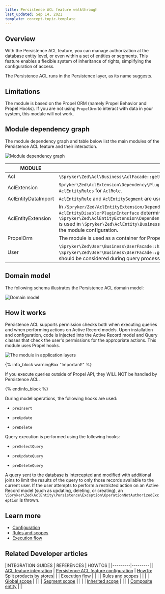 ```yaml
---
title: Persistence ACL feature walkthrough
last_updated: Sep 14, 2021
template: concept-topic-template
---
```


## Overview
With the Persistence ACL feature, you can manage authorization at the database entity level, or even within a set of entities or segments. This feature enables a flexible system of inheritance of rights, simplifying the configuration of access. 

The Persistence ACL runs in the Persistence layer, as its name suggests.

## Limitations
The module is based on the Propel ORM (namely Propel Behavior and Propel Hooks). If you are not using `PropelOrm` to interact with data in your system, this module will not work.

## Module dependency graph

The module dependency graph and table below list the main modules of the Persistence ACL feature and their interaction.

![Module dependency graph](https://confluence-connect.gliffy.net/embed/image/b15ac7bf-e35f-4298-90da-b7d0c8227be9.png?utm_medium=live&utm_source=custom)

| MODULE | DESCRIPTION |
|-----|-----|
| Acl | `\Spryker\Zed\Acl\Business\AclFacade::getUserRoles()` is used to get logged in user `AclRoles`. |
| AclExtension | `Spryker\Zed\AclExtension\Dependency\Plugin\AclRolePostSavePluginInterface` is used to save `AclEntityRules` for `AclRole`.|
| AclEntityDataImport | `AclEntityRule` and `AclEntitySegment` are used to import data. |
| AclEntityExtension |  In `/Spryker/Zed/AclEntityExtension/Dependency/Plugin/AclEntityDisablerPluginInterface`, `AclEntityDisablerPluginInterface` determines whether the feature is enabled. <br /> `\Spryker\Zed\AclEntityExtension\Dependency\Plugin\AclEntityMetadataConfigExpanderPluginInterface` is used in `\Spryker\Zed\AclEntity\Business\AclEntityFacade::getAclEntityMetadataConfig()` to expand the module configuration. |
| PropelOrm | The module is used as a container for Propel library. |
| User | `\Spryker\Zed\User\Business\UserFacade::hasCurrentUser()` is used to check if the user is logged in. <br /> `\Spryker\Zed\User\Business\UserFacade::getCurrentUser()` is used to determine which `AclEntityRules` should be considered during query processing. |

## Domain model

The following schema illustrates the Persistence ACL domain model:

![Domain model](https://confluence-connect.gliffy.net/embed/image/4fe4c0ba-1192-4aca-97f8-d996dfccc583.png?utm_medium=live&utm_source=custom)

## How it works

Persistence ACL supports permission checks both when executing queries and when performing actions on Active Record models. Upon installation and configuration, code is injected into the Active Record model and Query classes that check the user's permissions for the appropriate actions. This module uses Propel hooks.

![The module in application layers](https://confluence-connect.gliffy.net/embed/image/13f16eaa-9491-43ab-887d-0004c716eef4.png?utm_medium=live&utm_source=custom)

{% info_block warningBox "Important!" %}

If you execute queries outside of Propel API, they WILL NOT be handled by Persistence ACL.

{% endinfo_block %}

During model operations, the following hooks are used:

- `preInsert`

- `preUpdate`

- `preDelete`

  

Query execution is performed using the following hooks:

- `preSelectQuery`

- `preUpdateQuery`

- `preDeleteQuery`

A query sent to the database is intercepted and modified with additional joins to limit the results of the query to only those records available to the current user. If the user attempts to perform a restricted action on an Active Record model (such as updating, deleting, or creating), an `\Spryker\Zed\AclEntity\Persistence\Exception\OperationNotAuthorizedException` is thrown.

## Learn more

- [Configuration](/docs/marketplace/dev/feature-walkthroughs/{{page.version}}/persistence-acl-feature-walkthrough/configuration.html)
- [Rules and scopes](/docs/marketplace/dev/feature-walkthroughs/{{page.version}}/persistence-acl-feature-walkthrough/rules-and-scopes/rules-and-scopes.html) 
- [Execution flow](/docs/marketplace/dev/feature-walkthroughs/{{page.version}}/persistence-acl-feature-walkthrough/execution-flow.html) 

## Related Developer articles

|INTEGRATION GUIDES  | REFERENCES  | HOWTOS  |
|---------|---------|
| [ACL feature integration](/docs/marketplace/dev/feature-integration-guides/{{page.version}}/acl-feature-integration.html)   | [Persistence ACL feature configuration](/docs/marketplace/dev/feature-walkthroughs/{{page.version}}/persistence-acl-feature-walkthrough/persistence-acl-feature-configuration.html) | [HowTo: Split products by stores](/docs/marketplace/dev/howtos/how-to-split-products-by-stores.html)|
|  | [Execution flow](/docs/marketplace/dev/feature-walkthroughs/{{page.version}}/persistence-acl-feature-walkthrough/execution-flow.html) |    |
|  | [Rules and scopes](/docs/marketplace/dev/feature-walkthroughs/{{page.version}}/persistence-acl-feature-walkthrough/rules-and-scopes/rules-and-scopes.html) |    |
|  | [Global scope](/docs/marketplace/dev/feature-walkthroughs/{{page.version}}/persistence-acl-feature-walkthrough/rules-and-scopes/global-scope.html) |    |
|  | [Segment scope](/docs/marketplace/dev/feature-walkthroughs/{{page.version}}/persistence-acl-feature-walkthrough/rules-and-scopes/segment-scope.html) |  |
|  | [Inherited scope](/docs/marketplace/dev/feature-walkthroughs/{{page.version}}/persistence-acl-feature-walkthrough/rules-and-scopes/inherited-scope.html) |  |
|  | [Composite entity](/docs/marketplace/dev/feature-walkthroughs/{{page.version}}/persistence-acl-feature-walkthrough/rules-and-scopes/composite-entity.html) |   |